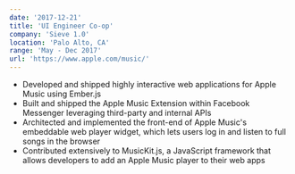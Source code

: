 ```yaml
---
date: '2017-12-21'
title: 'UI Engineer Co-op'
company: 'Sieve 1.0'
location: 'Palo Alto, CA'
range: 'May - Dec 2017'
url: 'https://www.apple.com/music/'
---
```


- Developed and shipped highly interactive web applications for Apple Music using Ember.js
- Built and shipped the Apple Music Extension within Facebook Messenger leveraging third-party and internal APIs
- Architected and implemented the front-end of Apple Music's embeddable web player widget, which lets users log in and listen to full songs in the browser
- Contributed extensively to MusicKit.js, a JavaScript framework that allows developers to add an Apple Music player to their web apps
